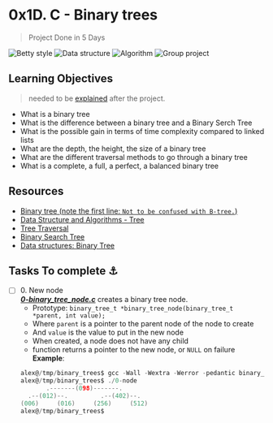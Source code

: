 # 0x1D. C - Binary trees
>Project Done in 5 Days

![Betty style](https://img.shields.io/badge/betty-style%20guide-purple?style=round-square)
![Data structure](https://img.shields.io/badge/-Data%20structure-orange)
![Algorithm](https://img.shields.io/badge/-Algorithm-lightgrey)
![Group project](https://img.shields.io/badge/-Group%20project-blue)

## Learning Objectives
>needed to be [explained](https://fs.blog/feynman-learning-technique/) after the project.
* What is a binary tree
* What is the difference between a binary tree and a Binary Serch Tree
* What is the possible gain in terms of time complexity compared to linked lists
* What are the depth, the height, the size of a binary tree
* What are the different traversal methods to go through a binary tree
* What is a complete, a full, a perfect, a balanced binary tree

## Resources
* [Binary tree (note the first line: `Not to be confused with B-tree.`)](https://en.wikipedia.org/wiki/Binary_tree)
* [Data Structure and Algorithms - Tree](https://www.tutorialspoint.com/data_structures_algorithms/tree_data_structure.htm)
* [Tree Traversal](https://www.programiz.com/dsa/tree-traversal)
* [Binary Search Tree](https://en.wikipedia.org/wiki/Binary_search_tree)
* [Data structures: Binary Tree](https://www.youtube.com/watch?v=H5JubkIy_p8)

## Tasks To complete ⚓

+ [ ] 0\. New node<br/>_**[0-binary_tree_node.c](0-binary_tree_node.c)**_ creates a binary tree node.
   + Prototype: `binary_tree_t *binary_tree_node(binary_tree_t *parent, int value);`
   + Where `parent` is a pointer to the parent node of the node to create
   + And `value` is the value to put in the new node
   + When created, a node does not have any child
   + function returns a pointer to the new node, or `NULL` on failure
   __Example__:
   ```c
   alex@/tmp/binary_trees$ gcc -Wall -Wextra -Werror -pedantic binary_tree_print.c 0-main.c 0-binary_tree_node.c -o 0-node
   alex@/tmp/binary_trees$ ./0-node
          .-------(098)-------.
     .--(012)--.         .--(402)--.
   (006)     (016)     (256)     (512)
   alex@/tmp/binary_trees$
   ```
